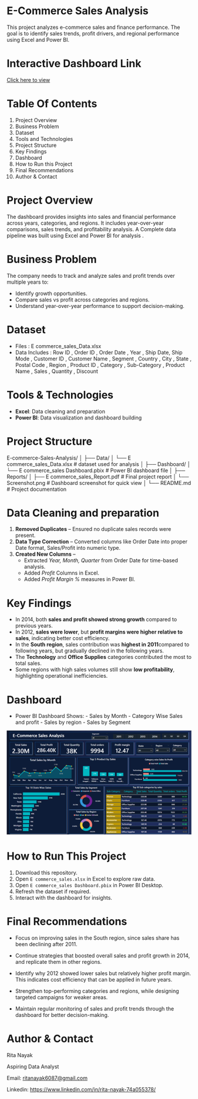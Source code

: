 
# E-Commerce Sales Analysis

This project analyzes e-commerce sales and finance performance. The goal is to identify sales trends, profit drivers, and regional performance using Excel and Power BI.

# Interactive Dashboard Link

[Click here to view](https://app.powerbi.com/view?r=eyJrIjoiNzQ3ODMzMDItMzkzMy00NjYyLTg1YWEtYjYwYTRlMjMxZTI0IiwidCI6ImM2ZTU0OWIzLTVmNDUtNDAzMi1hYWU5LWQ0MjQ0ZGM1YjJjNCJ9)

# Table Of Contents
 
1. Project Overview 
2. Business Problem  
3. Dataset  
4. Tools and Technologies  
5. Project Structure  
6. Key Findings  
7. Dashboard  
8. How to Run this Project  
9. Final Recommendations  
10. Author & Contact  

# Project Overview

The dashboard provides insights into sales and financial performance across years, categories, and regions. It includes year-over-year comparisons, sales trends, and profitability analysis. A Complete data pipeline was built using Excel and Power BI for analysis .

# Business Problem 

The company needs to track and analyze sales and profit trends over multiple years to:  
- Identify growth opportunities.  
- Compare sales vs profit across categories and regions.  
- Understand year-over-year performance to support decision-making.

# Dataset

- Files : E commerce_sales_Data.xlsx
- Data Includes : Row ID , Order ID , Order Date , Year , Ship Date, Ship Mode , Customer ID , Customer Name , Segment , Country , City ,	State , Postal Code , Region , Product ID , Category , Sub-Category , Product Name , Sales , Quantity , Discount

# Tools & Technologies

- **Excel**: Data cleaning and preparation  
- **Power BI**: Data visualization and dashboard building 

# Project Structure

E-commerce-Sales-Analysis/
│
├── Data/
│ └── E commerce_sales_Data.xlsx # dataset used for analysis
│
├── Dashboard/
│ └── E commerce_sales Dashboard.pbix # Power BI dashboard file
│
├── Reports/
│ ├── E commerce_sales_Report.pdf # Final project report
│ └── Screenshot.png # Dashboard screenshot for quick view
│
└── README.md # Project documentation

# Data Cleaning and preparation

1. **Removed Duplicates** – Ensured no duplicate sales records were present.  
3. **Data Type Correction** – Converted columns like Order Date into proper Date format, Sales/Profit into numeric type.  
4. **Created New Columns** –  
   - Extracted *Year, Month, Quarter* from Order Date for time-based analysis. 
   - Added *Profit* Columns in Excel. 
   - Added *Profit Margin %* measures in Power BI.

# Key Findings 

-  In 2014, both **sales and profit showed strong growth** compared to previous years.  
- In 2012, **sales were lower**, but **profit margins were higher relative to sales**, indicating better cost efficiency.  
- In the **South region**, sales contribution was **highest in 2011**compared to following years, but gradually declined in the following years.  
- The **Technology** and **Office Supplies** categories contributed the most to total sales.    
- Some regions with high sales volumes still show **low profitability**, highlighting operational inefficiencies. 

# Dashboard

- Power BI Dashboard Shows:
      - Sales by Month
      - Category Wise Sales and profit
      - Sales by region 
      - Sales by Segment

![Dashboard Screenshot](E%20commerce%20sales%20Dashboard%20Image.png)

# How to Run This Project

1. Download this repository.  
2. Open `E commerce_sales.xlsx` in Excel to explore raw data.  
3. Open `E commerce_sales Dashboard.pbix` in Power BI Desktop.  
4. Refresh the dataset if required.  
5. Interact with the dashboard for insights. 

# Final Recommendations

- Focus on improving sales in the South region, since sales share has been declining after 2011.

- Continue strategies that boosted overall sales and profit growth in 2014, and replicate them in other regions.

- Identify why 2012 showed lower sales but relatively higher profit margin. This indicates cost efficiency that can be applied in future years.

- Strengthen top-performing categories and regions, while designing targeted campaigns for weaker areas.

- Maintain regular monitoring of sales and profit trends through the dashboard for better decision-making.

# Author & Contact 

Rita Nayak

Aspiring Data Analyst

Email: ritanayak6087@gmail.com

Linkedin: https://www.linkedin.com/in/rita-nayak-74a055378/





